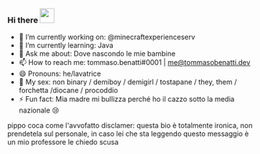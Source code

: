 ### Hi there <img src="https://raw.githubusercontent.com/MartinHeinz/MartinHeinz/master/wave.gif" width="30px">


- 🔭 I’m currently working on: @minecraftexperienceserv
- 🌱 I’m currently learning: Java
- 💬 Ask me about: Dove nascondo le mie bambine
- 📫 How to reach me: tommaso.benatti#0001 | me@tommasobenatti.dev
- 😄 Pronouns: he/lavatrice
- 🧱 My sex: non binary / demiboy / demigirl / tostapane / they, them / forchetta /diocane / procoddio
- ⚡ Fun fact: Mia madre mi bullizza perché ho il cazzo sotto la media nazionale 😢

pippo coca come l'avvofatto
disclamer: questa bio è totalmente ironica, non prendetela sul personale, in caso lei che sta leggendo questo messaggio è un mio professore le chiedo scusa

